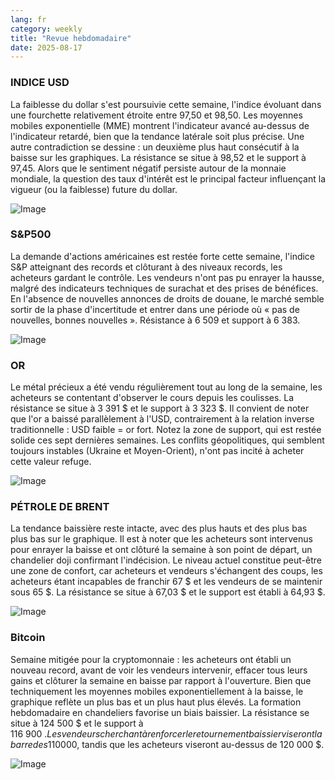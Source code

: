 ```yaml
---
lang: fr
category: weekly
title: "Revue hebdomadaire"
date: 2025-08-17
---
```


### INDICE USD

La faiblesse du dollar s'est poursuivie cette semaine, l'indice évoluant dans une fourchette relativement étroite entre 97,50 et 98,50. Les moyennes mobiles exponentielle (MME) montrent l'indicateur avancé au-dessus de l'indicateur retardé, bien que la tendance latérale soit plus précise. Une autre contradiction se dessine : un deuxième plus haut consécutif à la baisse sur les graphiques. La résistance se situe à 98,52 et le support à 97,45. Alors que le sentiment négatif persiste autour de la monnaie mondiale, la question des taux d'intérêt est le principal facteur influençant la vigueur (ou la faiblesse) future du dollar.

![Image](https://markleighedu.github.io/img/Aug-2025/17-Aug-2025/usdindex.jpg)

### S&P500

La demande d'actions américaines est restée forte cette semaine, l'indice S&P atteignant des records et clôturant à des niveaux records, les acheteurs gardant le contrôle. Les vendeurs n'ont pas pu enrayer la hausse, malgré des indicateurs techniques de surachat et des prises de bénéfices. En l'absence de nouvelles annonces de droits de douane, le marché semble sortir de la phase d'incertitude et entrer dans une période où « pas de nouvelles, bonnes nouvelles ». Résistance à 6 509 et support à 6 383.

![Image](https://markleighedu.github.io/img/Aug-2025/17-Aug-2025/sp500.jpg)

### OR

Le métal précieux a été vendu régulièrement tout au long de la semaine, les acheteurs se contentant d'observer le cours depuis les coulisses. La résistance se situe à 3 391 $ et le support à 3 323 $. Il convient de noter que l'or a baissé parallèlement à l'USD, contrairement à la relation inverse traditionnelle : USD faible = or fort. Notez la zone de support, qui est restée solide ces sept dernières semaines. Les conflits géopolitiques, qui semblent toujours instables (Ukraine et Moyen-Orient), n'ont pas incité à acheter cette valeur refuge.

![Image](https://markleighedu.github.io/img/Aug-2025/17-Aug-2025/gold.jpg)

### PÉTROLE DE BRENT

La tendance baissière reste intacte, avec des plus hauts et des plus bas plus bas sur le graphique. Il est à noter que les acheteurs sont intervenus pour enrayer la baisse et ont clôturé la semaine à son point de départ, un chandelier doji confirmant l'indécision. Le niveau actuel constitue peut-être une zone de confort, car acheteurs et vendeurs s'échangent des coups, les acheteurs étant incapables de franchir 67 $ et les vendeurs de se maintenir sous 65 $. La résistance se situe à 67,03 $ et le support est établi à 64,93 $.

![Image](https://markleighedu.github.io/img/Aug-2025/17-Aug-2025/brentoil.jpg)

### Bitcoin

Semaine mitigée pour la cryptomonnaie : les acheteurs ont établi un nouveau record, avant de voir les vendeurs intervenir, effacer tous leurs gains et clôturer la semaine en baisse par rapport à l'ouverture. Bien que techniquement les moyennes mobiles exponentiellement à la baisse, le graphique reflète un plus bas et un plus haut plus élevés. La formation hebdomadaire en chandeliers favorise un biais baissier. La résistance se situe à 124 500 $ et le support à 116 900 $. Les vendeurs cherchant à renforcer le retournement baissier viseront la barre des 110 000 $, tandis que les acheteurs viseront au-dessus de 120 000 $.

![Image](https://markleighedu.github.io/img/Aug-2025/17-Aug-2025/bitcoin.jpg)

